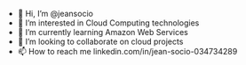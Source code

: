 - 👋 Hi, I’m @jeansocio
- 👀 I’m interested in Cloud Computing technologies
- 🌱 I’m currently learning Amazon Web Services
- 💞️ I’m looking to collaborate on cloud projects
- 📫 How to reach me linkedin.com/in/jean-socio-034734289

<!---
jeansocio/jeansocio is a ✨ special ✨ repository because its `README.md` (this file) appears on your GitHub profile.
You can click the Preview link to take a look at your changes.
--->
